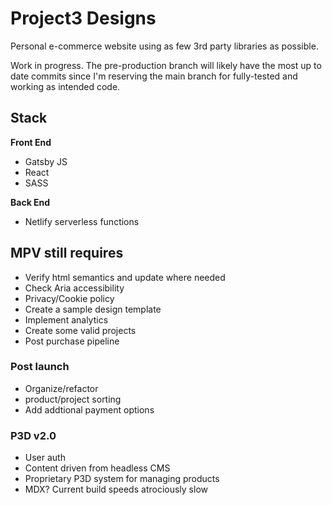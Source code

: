 # Project3 Designs

Personal e-commerce website using as few 3rd party libraries as possible.

Work in progress. The pre-production branch will likely have the most up to date commits since I'm reserving the main branch for fully-tested and working as intended code.

## Stack

**Front End**

-   Gatsby JS
-   React
-   SASS

**Back End**

-   Netlify serverless functions

## MPV still requires

-   Verify html semantics and update where needed
-   Check Aria accessibility
-   Privacy/Cookie policy
-   Create a sample design template
-   Implement analytics
-   Create some valid projects
-   Post purchase pipeline

### Post launch

-   Organize/refactor
-   product/project sorting
-   Add addtional payment options

### P3D v2.0

-   User auth
-   Content driven from headless CMS
-   Proprietary P3D system for managing products
-   MDX? Current build speeds atrociously slow
